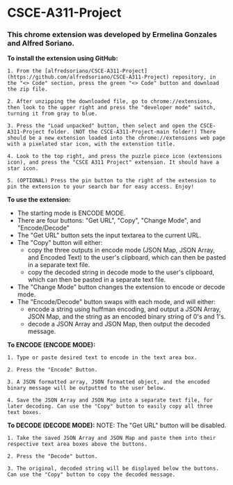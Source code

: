 # CSCE-A311-Project
### This chrome extension was developed by Ermelina Gonzales and Alfred Soriano.

**To install the extension using GitHub:**  

    1. From the [alfredsoriano/CSCE-A311-Project](https://github.com/alfredsoriano/CSCE-A311-Project) repository, in the "<> Code" section, press the green "<> Code" button and download the zip file.

    2. After unzipping the downloaded file, go to chrome://extensions, then look to the upper right and press the "developer mode" switch, turning it from gray to blue.

    3. Press the "Load unpacked" button, then select and open the CSCE-A311-Project folder. (NOT the CSCE-A311-Project-main folder!) There should be a new extension loaded into the chrome://extensions web page with a pixelated star icon, with the extenstion title.

    4. Look to the top right, and press the puzzle piece icon (extensions icon), and press the "CSCE A311 Project" extension. It should have a star icon.

    5. (OPTIONAL) Press the pin button to the right of the extension to pin the extension to your search bar for easy access. Enjoy!

**To use the extension:**
- The starting mode is ENCODE MODE.
- There are four buttons: "Get URL", "Copy", "Change Mode", and "Encode/Decode"
- The "Get URL" button sets the input textarea to the current URL.
- The "Copy" button will either:
    - copy the three outputs in encode mode (JSON Map, JSON Array, and Encoded Text) to the user's clipboard, which can then be pasted in a separate text file.
    - copy the decoded string in decode mode to the user's clipboard, which can then be pasted in a separate text file.
- The "Change Mode" button changes the extension to encode or decode mode.
- The "Encode/Decode" button swaps with each mode, and will either:
    - encode a string using huffman encoding, and output a JSON Array, JSON Map, and the string as an encoded binary string of 0's and 1's.
    - decode a JSON Array and JSON Map, then output the decoded message.

**To ENCODE (ENCODE MODE):**  

    1. Type or paste desired text to encode in the text area box.  

    2. Press the "Encode" Button.  

    3. A JSON formatted array, JSON formatted object, and the encoded binary message will be outputted to the user below.  

    4. Save the JSON Array and JSON Map into a separate text file, for later decoding. Can use the "Copy" button to easily copy all three text boxes.

**To DECODE (DECODE MODE):**
NOTE: The "Get URL" button will be disabled.  

    1. Take the saved JSON Array and JSON Map and paste them into their respective text area boxes above the buttons.  

    2. Press the "Decode" button.  

    3. The original, decoded string will be displayed below the buttons. Can use the "Copy" button to copy the decoded message.  

